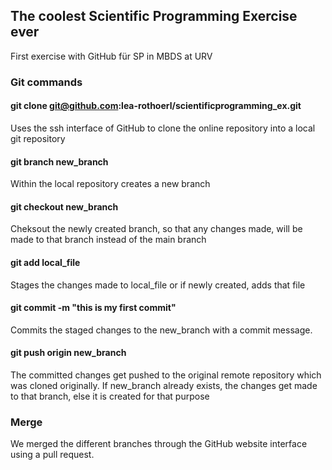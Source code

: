 ## The coolest Scientific Programming Exercise ever
First exercise with GitHub für SP in MBDS at URV

### Git commands

#### git clone git@github.com:lea-rothoerl/scientificprogramming_ex.git
Uses the ssh interface of GitHub to clone the online repository into a local git repository

#### git branch new_branch
Within the local repository creates a new branch 

#### git checkout new_branch
Cheksout the newly created branch, so that any changes made, will be made to that branch instead of the main branch

#### git add local_file
Stages the changes made to local_file or if newly created, adds that file

#### git commit -m "this is my first commit"
Commits the staged changes to the new_branch with a commit message. 

#### git push origin new_branch
The committed changes get pushed to the original remote repository which was cloned originally. 
If new_branch already exists, the changes get made to that branch, else it is created for that purpose

### Merge
We merged the different branches through the GitHub website interface using a pull request.
